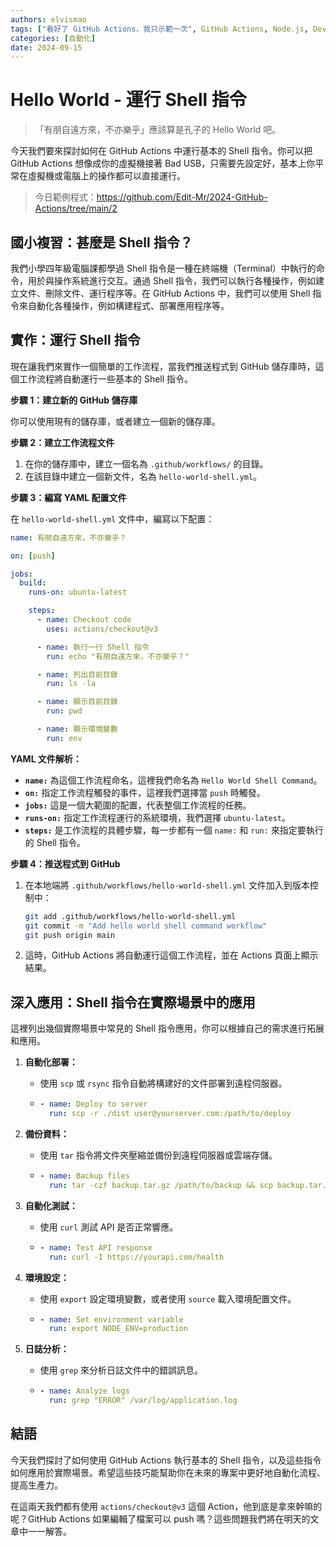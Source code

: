 ```yaml
---
authors: elvismao
tags: ["看好了 GitHub Actions，我只示範一次", GitHub Actions, Node.js, DevOps]
categories: [自動化]
date: 2024-09-15
---
```


# Hello World - 運行 Shell 指令

> 「有朋自遠方來，不亦樂乎」應該算是孔子的 Hello World 吧。

今天我們要來探討如何在 GitHub Actions 中運行基本的 Shell 指令。你可以把 GitHub Actions 想像成你的虛擬機接著 Bad USB，只需要先設定好，基本上你平常在虛擬機或電腦上的操作都可以直接運行。

> 今日範例程式：<https://github.com/Edit-Mr/2024-GitHub-Actions/tree/main/2>

## 國小複習：甚麼是 Shell 指令？

我們小學四年級電腦課都學過 Shell 指令是一種在終端機（Terminal）中執行的命令，用於與操作系統進行交互。通過 Shell 指令，我們可以執行各種操作，例如建立文件、刪除文件、運行程序等。在 GitHub Actions 中，我們可以使用 Shell 指令來自動化各種操作，例如構建程式、部署應用程序等。

## 實作：運行 Shell 指令

現在讓我們來實作一個簡單的工作流程，當我們推送程式到 GitHub 儲存庫時，這個工作流程將自動運行一些基本的 Shell 指令。

**步驟 1：建立新的 GitHub 儲存庫**

你可以使用現有的儲存庫，或者建立一個新的儲存庫。

**步驟 2：建立工作流程文件**

1. 在你的儲存庫中，建立一個名為 `.github/workflows/` 的目錄。
2. 在該目錄中建立一個新文件，名為 `hello-world-shell.yml`。

**步驟 3：編寫 YAML 配置文件**

在 `hello-world-shell.yml` 文件中，編寫以下配置：

```yaml
name: 有朋自遠方來，不亦樂乎？

on: [push]

jobs:
  build:
    runs-on: ubuntu-latest

    steps:
      - name: Checkout code
        uses: actions/checkout@v3

      - name: 執行一行 Shell 指令
        run: echo "有朋自遠方來，不亦樂乎？"

      - name: 列出目前目錄
        run: ls -la

      - name: 顯示目前目錄
        run: pwd

      - name: 顯示環境變數
        run: env
```

**YAML 文件解析：**

- **`name:`** 為這個工作流程命名，這裡我們命名為 `Hello World Shell Command`。
- **`on:`** 指定工作流程觸發的事件，這裡我們選擇當 `push` 時觸發。
- **`jobs:`** 這是一個大範圍的配置，代表整個工作流程的任務。
- **`runs-on:`** 指定工作流程運行的系統環境，我們選擇 `ubuntu-latest`。
- **`steps:`** 是工作流程的具體步驟，每一步都有一個 `name:` 和 `run:` 來指定要執行的 Shell 指令。

**步驟 4：推送程式到 GitHub**

1. 在本地端將 `.github/workflows/hello-world-shell.yml` 文件加入到版本控制中：
   ```bash
   git add .github/workflows/hello-world-shell.yml
   git commit -m "Add hello world shell command workflow"
   git push origin main
   ```
2. 這時，GitHub Actions 將自動運行這個工作流程，並在 Actions 頁面上顯示結果。

## 深入應用：Shell 指令在實際場景中的應用

這裡列出幾個實際場景中常見的 Shell 指令應用，你可以根據自己的需求進行拓展和應用。

1. **自動化部署：**
   - 使用 `scp` 或 `rsync` 指令自動將構建好的文件部署到遠程伺服器。
   - ```yaml
     - name: Deploy to server
       run: scp -r ./dist user@yourserver.com:/path/to/deploy
     ```

2. **備份資料：**
   - 使用 `tar` 指令將文件夾壓縮並備份到遠程伺服器或雲端存儲。
   - ```yaml
     - name: Backup files
       run: tar -czf backup.tar.gz /path/to/backup && scp backup.tar.gz user@backupserver:/backup/location
     ```

3. **自動化測試：**
   - 使用 `curl` 測試 API 是否正常響應。
   - ```yaml
     - name: Test API response
       run: curl -I https://yourapi.com/health
     ```

4. **環境設定：**
   - 使用 `export` 設定環境變數，或者使用 `source` 載入環境配置文件。
   - ```yaml
     - name: Set environment variable
       run: export NODE_ENV=production
     ```

5. **日誌分析：**
   - 使用 `grep` 來分析日誌文件中的錯誤訊息。
   - ```yaml
     - name: Analyze logs
       run: grep "ERROR" /var/log/application.log
     ```

## 結語

今天我們探討了如何使用 GitHub Actions 執行基本的 Shell 指令，以及這些指令如何應用於實際場景。希望這些技巧能幫助你在未來的專案中更好地自動化流程、提高生產力。

在這兩天我們都有使用 `actions/checkout@v3` 這個 Action，他到底是拿來幹嘛的呢？GitHub Actions 如果編輯了檔案可以 push 嗎？這些問題我們將在明天的文章中一一解答。
